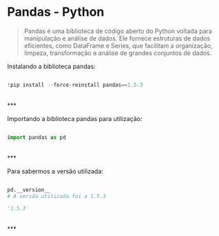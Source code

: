 # Pandas - Python
> Pandas é uma biblioteca de código aberto do Python voltada para manipulação e análise de dados. Ele fornece estruturas de dados eficientes, como DataFrame e Series, que facilitam a organização, limpeza, transformação e análise de grandes conjuntos de dados.


Instalando a biblioteca pandas:
```python title='python'

!pip install --force-reinstall pandas==1.5.3
```
<br>
***


Importando a biblioteca pandas para utilização:
```python title='python'

import pandas as pd
```
<br>
***


Para sabermos a versão utilizada:
```python title='python'

pd.__version__
# A versão utilizada foi a 1.5.3
```
```python title='out:'
'1.5.3'
```

<br>
***




